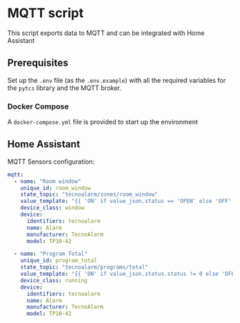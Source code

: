 # MQTT script

This script exports data to MQTT and can be integrated with Home Assistant

## Prerequisites

Set up the `.env` file (as the `.env.example`) with all the required variables for the `pytcs` library and the MQTT broker.


### Docker Compose

A `docker-compose.yml` file is provided to start up the environment

## Home Assistant 

MQTT Sensors configuration:

```yaml
mqtt:
  - name: "Room window"
    unique_id: room_window
    state_topic: "tecnoalarm/zones/room_window"
    value_template: "{{ 'ON' if value_json.status == 'OPEN' else 'OFF' }}"
    device_class: window
    device:
      identifiers: tecnoalarm
      name: Alarm
      manufacturer: TecnoAlarm
      model: TP10-42

  - name: "Program Total"
    unique_id: program_total
    state_topic: "tecnoalarm/programs/total"
    value_template: "{{ 'ON' if value_json.status.status != 0 else 'OFF' }}"
    device_class: running
    device:
      identifiers: tecnoalarm
      name: Alarm
      manufacturer: TecnoAlarm
      model: TP10-42
```